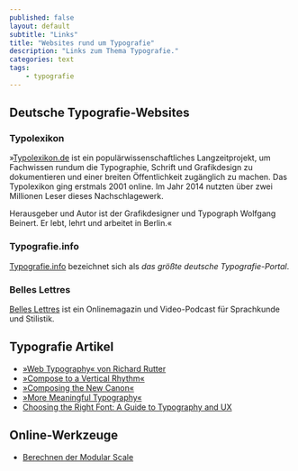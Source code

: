 ```yaml
---
published: false
layout: default
subtitle: "Links"
title: "Websites rund um Typografie"
description: "Links zum Thema Typografie."
categories: text
tags:
    - typografie
---
```

## Deutsche Typografie-Websites

### Typolexikon

»[Typolexikon.de][4] ist ein popu­lär­wis­sen­schaft­li­ches Lang­zeit­pro­jekt, um Fach­wis­sen rundum die Typo­gra­phie, Schrift und Grafikdesign zu dokumentieren und einer brei­ten Öffent­lich­keit zugäng­lich zu machen. Das Typolexikon ging erstmals 2001 online. Im Jahr 2014 nutzten über zwei Millionen Leser dieses Nachschlagewerk.

Herausgeber und Autor ist der Grafikdesigner und Typograph Wolfgang Beinert. Er lebt, lehrt und arbeitet in Berlin.«


### Typografie.info

[Typografie.info][5] bezeichnet sich als *das größte deutsche Typografie-Portal*.


### Belles Lettres

[Belles Lettres][1] ist ein Onlinemagazin und Video-Pod­cast für Sprach­kunde und Sti­li­stik.



## Typografie Artikel

- [»Web Typography«  von Richard Rutter](http://webtypography.net/)
- [»Compose to a Vertical Rhythm«](http://24ways.org/2006/compose-to-a-vertical-rhythm/)
- [»Composing the New Canon«](http://24ways.org/2011/composing-the-new-canon)
- [»More Meaningful Typography«](http://alistapart.com/article/more-meaningful-typography)
- [Choosing the Right Font: A Guide to Typography and UX](http://www.usertesting.com/blog/2014/08/06/choosing-the-right-font-a-guide-to-typography-and-user-experience/)



## Online-Werkzeuge

- [Berechnen der Modular Scale](http://modularscale.com/)







 [1]: http://www.belleslettres.eu
 [2]: #
 [3]: #
 [4]: http://www.typolexikon.de/
 [5]: http://www.typografie.info/
 [6]: #
 [7]: #
 [8]: #
 [9]: #
 [10]: #